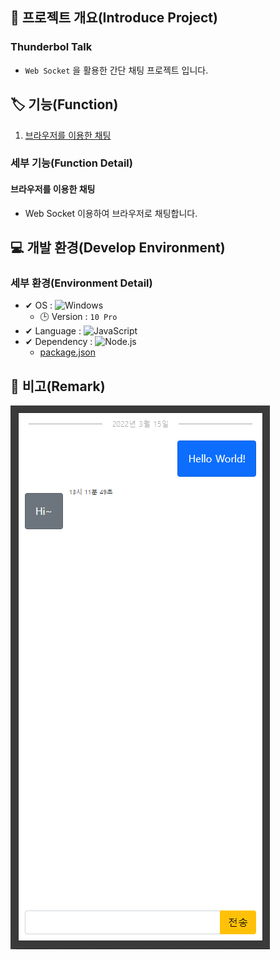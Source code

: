 ## 📕 프로젝트 개요(Introduce Project)

### Thunderbol Talk

* `Web Socket` 을 활용한 간단 채팅 프로젝트 입니다.

## 🏷️ 기능(Function)

1. [브라우저를 이용한 채팅](#브라우저를-이용한-채팅)

### 세부 기능(Function Detail)

#### 브라우저를 이용한 채팅
* Web Socket 이용하여 브라우저로 채팅합니다.

## 💻 개발 환경(Develop Environment)

### 세부 환경(Environment Detail)

* ✔ OS : ![Windows](https://img.shields.io/badge/Windows-0078D6?style=flat-square&logo=Windows&logoColor=white)
  * 🕒 Version : `10 Pro`
* ✔ Language : ![JavaScript](https://img.shields.io/badge/JavaScript-F7DF1E?style=flat-square&logo=JavaScript&logoColor=black)
* ✔ Dependency : ![Node.js](https://img.shields.io/badge/Node.js-339933?style=flat-square&logo=Node.js&logoColor=black)
  * [package.json](./package.json)

## 📖 비고(Remark)
![Chat](./img/Thunderbol-Talk.png)